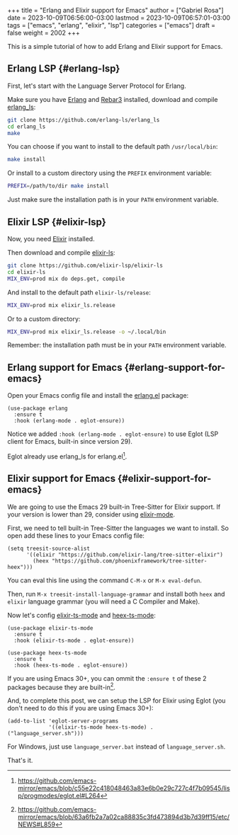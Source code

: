 +++
title = "Erlang and Elixir support for Emacs"
author = ["Gabriel Rosa"]
date = 2023-10-09T06:56:00-03:00
lastmod = 2023-10-09T06:57:01-03:00
tags = ["emacs", "erlang", "elixir", "lsp"]
categories = ["emacs"]
draft = false
weight = 2002
+++

This is a simple tutorial of how to add Erlang and Elixir support for Emacs.


## Erlang LSP {#erlang-lsp}

First, let's start with the Language Server Protocol for Erlang.

Make sure you have [Erlang](https://github.com/erlang/otp#installation) and [Rebar3](https://rebar3.org/docs/getting-started/#installing-from-the-rebar3-escript) installed, download and compile [erlang_ls](https://github.com/erlang-ls/erlang_ls):

```sh
git clone https://github.com/erlang-ls/erlang_ls
cd erlang_ls
make
```

You can choose if you want to install to the default path `/usr/local/bin`:

```sh
make install
```

Or install to a custom directory using the `PREFIX` environment variable:

```sh
PREFIX=/path/to/dir make install
```

Just make sure the installation path is in your `PATH` environment variable.


## Elixir LSP {#elixir-lsp}

Now, you need [Elixir](https://elixir-lang.org/install.html) installed.

Then download and compile [elixir-ls](https://github.com/elixir-lsp/elixir-ls):

```sh
git clone https://github.com/elixir-lsp/elixir-ls
cd elixir-ls
MIX_ENV=prod mix do deps.get, compile
```

And install to the default path `elixir-ls/release`:

```sh
MIX_ENV=prod mix elixir_ls.release
```

Or to a custom directory:

```sh
MIX_ENV=prod mix elixir_ls.release -o ~/.local/bin
```

Remember: the installation path must be in your `PATH` environment variable.


## Erlang support for Emacs {#erlang-support-for-emacs}

Open your Emacs config file and install the [erlang.el](https://www.erlang.org/doc/man/erlang.el.html) package:

```emacs-lisp
(use-package erlang
  :ensure t
  :hook (erlang-mode . eglot-ensure))
```

Notice we added `:hook (erlang-mode . eglot-ensure)` to use Eglot (LSP client for Emacs, built-in since version 29).

Eglot already use erlang_ls for erlang.el[^fn:1].


## Elixir support for Emacs {#elixir-support-for-emacs}

We are going to use the Emacs 29 built-in Tree-Sitter for Elixir support. If your version is lower than 29, consider using [elixir-mode](https://github.com/elixir-editors/emacs-elixir).

First, we need to tell built-in Tree-Sitter the languages we want to install. So open add these lines to your Emacs config file:

```emacs-lisp
(setq treesit-source-alist
      '((elixir "https://github.com/elixir-lang/tree-sitter-elixir")
        (heex "https://github.com/phoenixframework/tree-sitter-heex")))
```

You can eval this line using the command `C-M-x` or `M-x eval-defun`.

Then, run `M-x treesit-install-language-grammar` and install both `heex` and `elixir` language grammar (you will need a C Compiler and Make).

Now let's config [elixir-ts-mode](https://github.com/wkirschbaum/elixir-ts-mode) and [heex-ts-mode](https://github.com/wkirschbaum/heex-ts-mode):

```emacs-lisp
(use-package elixir-ts-mode
  :ensure t
  :hook (elixir-ts-mode . eglot-ensure))

(use-package heex-ts-mode
  :ensure t
  :hook (heex-ts-mode . eglot-ensure))
```

If you are using Emacs 30+, you can ommit the `:ensure t` of these 2 packages because they are built-in[^fn:2].

And, to complete this post, we can setup the LSP for Elixir using Eglot (you don't need to do this if you are using Emacs 30+):

```emacs-lisp
(add-to-list 'eglot-server-programs
             '((elixir-ts-mode heex-ts-mode) . ("language_server.sh")))
```

For Windows, just use `language_server.bat` instead of `language_server.sh`.

That's it.

[^fn:1]: <https://github.com/emacs-mirror/emacs/blob/c55e22c418048463a83e6b0e29c727c4f7b09545/lisp/progmodes/eglot.el#L264>
[^fn:2]: <https://github.com/emacs-mirror/emacs/blob/63a6fb2a7a02ca88835c3fd473894d3b7d39ff15/etc/NEWS#L859>